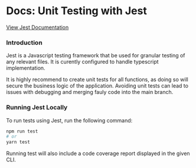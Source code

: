 # Docs: Unit Testing with Jest

[View Jest Documentation](https://jestjs.io/docs/getting-started)

### Introduction

Jest is a Javascript testing framework that be used for granular testing of any relevant files. It is curently configured to handle typescript implementation.

It is highly recommend to create unit tests for all functions, as doing so will secure the business logic of the application. Avoiding unit tests can lead to issues with debugging and merging fauly code into the main branch.

### Running Jest Locally

To run tests using Jest, run the following command:

```bash
npm run test
# or
yarn test
```

Running test will also include a code coverage report displayed in the given CLI.
